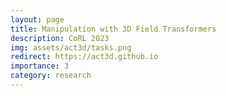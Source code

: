 ```yaml
---
layout: page
title: Manipulation with 3D Field Transformers
description: CoRL 2023
img: assets/act3d/tasks.png
redirect: https://act3d.github.io
importance: 3
category: research
---
```

